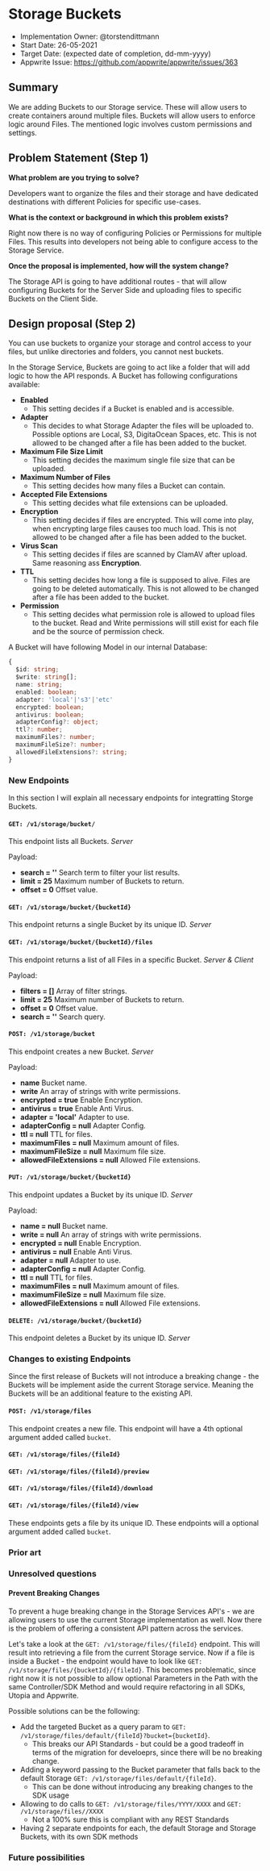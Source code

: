 # Storage Buckets

- Implementation Owner: @torstendittmann
- Start Date: 26-05-2021
- Target Date: (expected date of completion, dd-mm-yyyy)
- Appwrite Issue: https://github.com/appwrite/appwrite/issues/363

## Summary

[summary]: #summary

<!-- Brief explanation of the proposed contribution. Write your answer below. -->
We are adding Buckets to our Storage service. These will allow users to create containers around multiple files. Buckets will allow users to enforce logic around Files. The mentioned logic involves custom permissions and settings.
## Problem Statement (Step 1)

[problem-statement]: #problem-statement

**What problem are you trying to solve?**

Developers want to organize the files and their storage and have dedicated destinations with different Policies for specific use-cases.

**What is the context or background in which this problem exists?**

Right now there is no way of configuring Policies or Permissions for multiple Files. This results into developers not being able to configure access to the Storage Service.

**Once the proposal is implemented, how will the system change?**

The Storage API is going to have additional routes - that will allow configuring Buckets for the Server Side and uploading files to specific Buckets on the Client Side.

## Design proposal (Step 2)

[design-proposal]: #design-proposal

<!--
This is the technical portion of the RFC. Explain the design in sufficient detail keeping in mind the following:

- Its interaction with other parts of the system is clear
- It is reasonably clear how the contribution would be implemented
- Dependencies on libraries, tools, projects or work that isn't yet complete
- New API routes that need to be created or modifications to the existing routes (if needed)
- Any breaking changes and ways in which we can ensure backward compatibility.
- Use Cases
- Goals
- Deliverables
- Changes to documentation
- Ways to scale the solution

Ensure that you include examples, code-snippets etc. to allow the community to understand the proposed solution. **It would be best if the examples use naming conventions that you intend to use during the actual implementation so that changes can be suggested early on during the development.**

Write your answer below.

-->
You can use buckets to organize your storage and control access to your files, but unlike directories and folders, you cannot nest buckets.

In the Storage Service, Buckets are going to act like a folder that will add logic to how the API responds. A Bucket has following configurations available:
- **Enabled**
  - This setting decides if a Bucket is enabled and is accessible.
- **Adapter**
  - This decides to what Storage Adapter the files will be uploaded to. Possible options are Local, S3, DigitaOcean Spaces, etc. This is not allowed to be changed after a file has been added to the bucket.
- **Maximum File Size Limit**
  - This setting decides the maximum single file size that can be uploaded.
- **Maximum Number of Files**
  - This setting decides how many files a Bucket can contain.
- **Accepted File Extensions**
  - This setting decides what file extensions can be uploaded.
- **Encryption**
  - This setting decides if files are encrypted. This will come into play, when encrypting large files causes too much load. This is not allowed to be changed after a file has been added to the bucket.
- **Virus Scan**
  - This setting decides if files are scanned by ClamAV after upload. Same reasoning ass **Encryption**.
- **TTL**
  - This setting decides how long a file is supposed to alive. Files are going to be deleted automatically. This is not allowed to be changed after a file has been added to the bucket.
- **Permission**
  - This setting decides what permission role is allowed to upload files to the bucket. Read and Write permissions will still exist for each file and be the source of permission check.

A Bucket will have following Model in our internal Database:
```typescript
{
  $id: string;
  $write: string[];
  name: string;
  enabled: boolean;
  adapter: 'local'|'s3'|'etc'
  encrypted: boolean;
  antivirus: boolean;
  adapterConfig?: object;
  ttl?: number;
  maximumFiles?: number;
  maximumFileSize?: number;
  allowedFileExtensions?: string;
}
```

### New Endpoints

In this section I will explain all necessary endpoints for integratting Storge Buckets.

#### `GET: /v1/storage/bucket/`

This endpoint lists all Buckets. *Server*

Payload:
- **search = ''** Search term to filter your list results.
- **limit = 25** Maximum number of Buckets to return.
- **offset = 0** Offset value.

#### `GET: /v1/storage/bucket/{bucketId}`

This endpoint returns a single Bucket by its unique ID. *Server*

#### `GET: /v1/storage/bucket/{bucketId}/files`

This endpoint returns a list of all Files in a specific Bucket. *Server & Client*

Payload:
- **filters = []** Array of filter strings.
- **limit = 25** Maximum number of Buckets to return.
- **offset = 0** Offset value.
- **search = ''** Search query.

#### `POST: /v1/storage/bucket`

This endpoint creates a new Bucket. *Server*

Payload:
- **name** Bucket name.
- **write** An array of strings with write permissions.
- **encrypted = true** Enable Encryption.
- **antivirus = true** Enable Anti Virus.
- **adapter = 'local'** Adapter to use.
- **adapterConfig = null** Adapter Config.
- **ttl = null** TTL for files.
- **maximumFiles = null** Maximum amount of files.
- **maximumFileSize = null** Maximum file size.
- **allowedFileExtensions = null** Allowed File extensions.

#### `PUT: /v1/storage/bucket/{bucketId}`

This endpoint updates a Bucket by its unique ID. *Server*

Payload:
- **name = null** Bucket name.
- **write = null** An array of strings with write permissions.
- **encrypted = null** Enable Encryption.
- **antivirus = null** Enable Anti Virus.
- **adapter = null** Adapter to use.
- **adapterConfig = null** Adapter Config.
- **ttl = null** TTL for files.
- **maximumFiles = null** Maximum amount of files.
- **maximumFileSize = null** Maximum file size.
- **allowedFileExtensions = null** Allowed File extensions.

#### `DELETE: /v1/storage/bucket/{bucketId}`

This endpoint deletes a Bucket by its unique ID. *Server*

### Changes to existing Endpoints

Since the first release of Buckets will not introduce a breaking change - the Buckets will be implement aside the current Storage service. Meaning the Buckets will be an additional feature to the existing API.

#### `POST: /v1/storage/files`

This endpoint creates a new file. This endpoint will have a 4th optional argument added called `bucket`.

#### `GET: /v1/storage/files/{fileId}`
#### `GET: /v1/storage/files/{fileId}/preview`
#### `GET: /v1/storage/files/{fileId}/download`
#### `GET: /v1/storage/files/{fileId}/view`

These endpoints gets a file by its unique ID. These endpoints will a optional argument added called `bucket`.


### Prior art

[prior-art]: #prior-art

<!--

Discuss prior art, both the good and the bad, in relation to this proposal. A
few examples of what this can include are:

- Does this functionality exist in other software and what experience has their
  community had?
- For other teams: What lessons can we learn from what other communities have
  done here?
- Papers: Are there any published papers or great posts that discuss this? If
  you have some relevant papers to refer to, this can serve as a more detailed
  theoretical background.

This section is intended to encourage you as an author to think about the
lessons from other software, provide readers of your RFC with a fuller picture.
If there is no prior art, that is fine - your ideas are interesting to us
whether they are brand new or if it is an adaptation from other software.

Write your answer below.
-->

### Unresolved questions

[unresolved-questions]: #unresolved-questions

<!-- What parts of the design do you expect to resolve through the RFC process before this gets merged? -->

#### Prevent Breaking Changes

To prevent a huge breaking change in the Storage Services API's - we are allowing users to use the current Storage implementation as well. Now there is the problem of offering a consistent API pattern across the services.

Let's take a look at the `GET: /v1/storage/files/{fileId}` endpoint. This will result into retrieving a file from the current Storage service. Now if a file is inside a Bucket - the endpoint would have to look like `GET: /v1/storage/files/{bucketId}/{fileId}`. This becomes problematic, since right now it is not possible to allow optional Parameters in the Path with the same Controller/SDK Method and would require refactoring in all SDKs, Utopia and Appwrite.

Possible solutions can be the following:

- Add the targeted Bucket as a query param to `GET: /v1/storage/files/default/{fileId}?bucket={bucketId}`.
  - This breaks our API Standards - but could be a good tradeoff in terms of the migration for develoeprs, since there will be no breaking change.
- Adding a keyword passing to the Bucket parameter that falls back to the default Storage `GET: /v1/storage/files/default/{fileId}`.
  - This can be done without introducing any breaking changes to the SDK usage
- Allowing to do calls to `GET: /v1/storage/files/YYYY/XXXX` and `GET: /v1/storage/files//XXXX`
  - Not a 100% sure this is compliant with any REST Standards
- Having 2 separate endpoints for each, the default Storage and Storage Buckets, with its own SDK methods

### Future possibilities

[future-possibilities]: #future-possibilities

<!-- This is also a good place to "dump ideas", if they are out of scope for the RFC you are writing but otherwise related. -->

<!-- Write your answer below. -->
